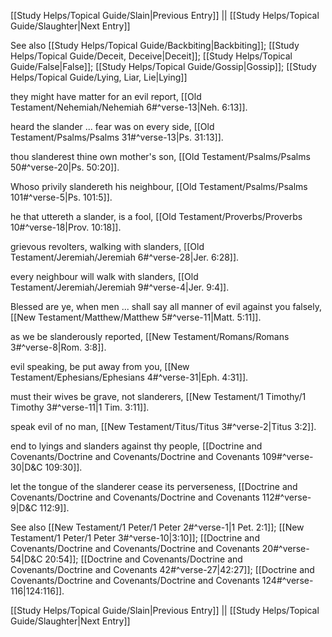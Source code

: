 [[Study Helps/Topical Guide/Slain|Previous Entry]]  ||  [[Study Helps/Topical Guide/Slaughter|Next Entry]]

 See also [[Study Helps/Topical Guide/Backbiting|Backbiting]]; [[Study Helps/Topical Guide/Deceit, Deceive|Deceit]]; [[Study Helps/Topical Guide/False|False]]; [[Study Helps/Topical Guide/Gossip|Gossip]]; [[Study Helps/Topical Guide/Lying, Liar, Lie|Lying]]

 they might have matter for an evil report, [[Old Testament/Nehemiah/Nehemiah 6#^verse-13|Neh. 6:13]].

 heard the slander ... fear was on every side, [[Old Testament/Psalms/Psalms 31#^verse-13|Ps. 31:13]].

 thou slanderest thine own mother's son, [[Old Testament/Psalms/Psalms 50#^verse-20|Ps. 50:20]].

 Whoso privily slandereth his neighbour, [[Old Testament/Psalms/Psalms 101#^verse-5|Ps. 101:5]].

 he that uttereth a slander, is a fool, [[Old Testament/Proverbs/Proverbs 10#^verse-18|Prov. 10:18]].

 grievous revolters, walking with slanders, [[Old Testament/Jeremiah/Jeremiah 6#^verse-28|Jer. 6:28]].

 every neighbour will walk with slanders, [[Old Testament/Jeremiah/Jeremiah 9#^verse-4|Jer. 9:4]].

 Blessed are ye, when men ... shall say all manner of evil against you falsely, [[New Testament/Matthew/Matthew 5#^verse-11|Matt. 5:11]].

 as we be slanderously reported, [[New Testament/Romans/Romans 3#^verse-8|Rom. 3:8]].

 evil speaking, be put away from you, [[New Testament/Ephesians/Ephesians 4#^verse-31|Eph. 4:31]].

 must their wives be grave, not slanderers, [[New Testament/1 Timothy/1 Timothy 3#^verse-11|1 Tim. 3:11]].

 speak evil of no man, [[New Testament/Titus/Titus 3#^verse-2|Titus 3:2]].

 end to lyings and slanders against thy people, [[Doctrine and Covenants/Doctrine and Covenants/Doctrine and Covenants 109#^verse-30|D&C 109:30]].

 let the tongue of the slanderer cease its perverseness, [[Doctrine and Covenants/Doctrine and Covenants/Doctrine and Covenants 112#^verse-9|D&C 112:9]].

 See also [[New Testament/1 Peter/1 Peter 2#^verse-1|1 Pet. 2:1]]; [[New Testament/1 Peter/1 Peter 3#^verse-10|3:10]]; [[Doctrine and Covenants/Doctrine and Covenants/Doctrine and Covenants 20#^verse-54|D&C 20:54]]; [[Doctrine and Covenants/Doctrine and Covenants/Doctrine and Covenants 42#^verse-27|42:27]]; [[Doctrine and Covenants/Doctrine and Covenants/Doctrine and Covenants 124#^verse-116|124:116]].

[[Study Helps/Topical Guide/Slain|Previous Entry]]  ||  [[Study Helps/Topical Guide/Slaughter|Next Entry]]